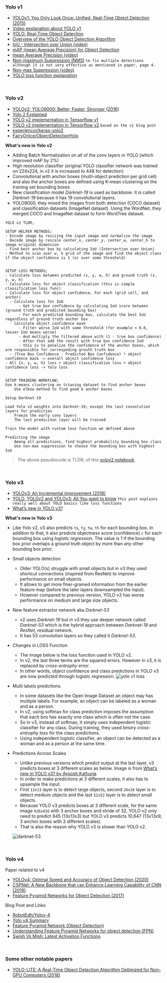 ### Yolo v1

- [YOLOv1: You Only Look Once: Unified, Real-Time Object Detection (2015)](https://arxiv.org/abs/1506.02640)  
- [Video explanation about YOLO v1](https://youtube.com/watch?v=n9_XyCGr-MI)
- [YOLO: Real-Time Object Detection](https://pjreddie.com/darknet/yolo/)  
- [Overview of the YOLO Object Detection Algorithm](https://medium.com/@ODSC/overview-of-the-yolo-object-detection-algorithm-7b52a745d3e0)
- [IoU - Intersection over Union (video)](https://youtu.be/XXYG5ZWtjj0)
- [mAP (mean Average Precision) for Object Detection](https://jonathan-hui.medium.com/map-mean-average-precision-for-object-detection-45c121a31173)
- [mean Average Precision (video)](https://youtu.be/FppOzcDvaDI)
- [Non-maximum Suppression (NMS)](https://towardsdatascience.com/non-maximum-suppression-nms-93ce178e177c) `to fix multiple detections although it is not very effective as mentioned in paper, page 4.`
- [Non-max Suppression (video)](https://youtu.be/YDkjWEN8jNA)
- [YOLO loss function explanation](https://stats.stackexchange.com/a/287497)

<br/>

### Yolo v2
- [YOLOv2: YOLO9000: Better, Faster, Stronger (2016)](https://arxiv.org/abs/1612.08242)
- [Yolo 2 Explained](https://towardsdatascience.com/yolo2-walkthrough-with-examples-e40452ca265f)
- [YOLO v2 implementation in Tensorflow v1](https://fairyonice.github.io/Part_1_Object_Detection_with_Yolo_for_VOC_2014_data_anchor_box_clustering.html)
- [YOLO v2 implementation in Tensorflow v2](https://www.maskaravivek.com/post/yolov2/) `based on the v1 blog post`
- [experiencor/keras-yolo2](https://github.com/experiencor/keras-yolo2)
- [FairyOnIce/ObjectDetectionYolo](https://github.com/FairyOnIce/ObjectDetectionYolo)

**What's new in Yolo v2**
- Adding Batch Normalization on all of the conv layers in YOLO (which improved mAP by 2%)
- High resolution classifier (original YOLO classifier network was trained on 224x224, in v2 it is increased to 448 for detection)
- Convolutional with anchor boxes (multi-object prediction per grid cell) and also the anchor boxes are defined using K-mean clustering on the training set bounding boxes
- New classification model *Darknet-19* is used as backbone. It is called *Darknet-19* because it has 19 convolutional layers.
- YOLO9000, they mixed the images from both detection (COCO dataset) and classification datasets (ImageNet dataset). Using the WordNet, they merged COCO and ImageNet dataset to form WordTree dataset.

```
YOLO v2 TLDR;

SETUP HELPER METHODS;
- Encode image by resizing the input image and normalize the image
- Decode image by rescale center_x, center_y, center_w, center_h to image original dimension
- Find best anchor box by calculating IoU (Intersection over Union)
- Method to scan over w, h grid of the image and find the object class if the object confidence is 1 (or over some threshold)


SETUP LOSS METHODS;
- Calculate loss between predicted (x, y, w, h) and ground truth (x, y, w, h)
- Calculate loss for object classification (this is simple classification loss func)
- Calculate loss for object confidence, For each (grid cell, and anchor)
  - Calculate loss for IoU
      - Get true box confidence by calculating IoU score between (ground truth and predicted bounding box)
      - For each predicted bounding box, calculate the best IoU regardless of ground truth anchor box
  - Calculate object confidence mask
      - Filter worse IoU with some threshold (for example < 0.6, lesser IoU means worse)
      - And multiply the filtered above with (1 - true box confidence)
      - After that add the result with true box confidence IoU
      - this is to penalize the confidence of the anchor boxes, which are responsible for correspoding grouth truth box
  - (True Box Confidence - Predicted Box Confidence) * object confidence mask -> overall object confidence loss
- All {x, y, w, h} loss + object classification loss + object confidence loss -> Yolo loss


SETUP TRAINING WORKFLOW;
Use k-means clustering on trianing dataset to find anchor boxes  
    Use elbow method to find good k anchor boxes

Setup Darknet-19

Load Yolo v2 weights into Darknet-19; except the last convolution layers for prediction
    Freeze the early conv layers
    The last prediciton layer will be trained

Train the model with custom loss function we defined above

Predicting the image
    Among all predictions, find highest probability bounding box class
    Use non-max suppression to choose the bounding box with highest IoU
```

> The above pseudocode is TLDR; of this [yolov2 notebook](https://github.com/the-robot/deeplearning/blob/master/object-detection/yolo/yolov2.ipynb).

<br/>

### Yolo v3
- [YOLOv3: An Incremental Improvement (2018)](https://arxiv.org/abs/1804.02767v1)
- [YOLO, YOLOv2 and YOLOv3: All You want to know](https://medium.com/@amrokamal_47691/yolo-yolov2-and-yolov3-all-you-want-to-know-7e3e92dc4899) `this post explains really well about YOLO basics like loss functions`
- [What’s new in YOLO v3?](https://towardsdatascience.com/yolo-v3-object-detection-53fb7d3bfe6b)

**What's new in Yolo v3**
- Like Yolo v2, v3 also predicts `tx`, `ty`, `tw`, `th` for each bounding box. In addition to that, it also predicts objectness score (confidence) `c` for each bounding box using *logistic regression*. The value is 1 if the bounding box prior overlaps a ground truth object by more than any other bounding box prior.
- Small objects detection
  - Older YOLO(s) struggle with small objects but in v3 they used shortcut connections (inspired from ResNet) to improve performance on small objects.
  - It allows to get more finer-grained information from the earlier feature map (before the later layers downsampled the input).
  - However compared to previous version, YOLO v3 has worse performance on medium and large size objects.
- New feature extractor network aka *Darknet-53*
  - v2 uses *Darknet-19* but in v3 they use deeper network called *Darknet-53* which is the hybrid approach between *Darknet-19* and *ResNet*, residual network.
  - It has 53 convolution layers so they called it *Darknet-53*.
- Changes in LOSS Function
  - The image below is the loss function used in YOLO v2.
  - In v2, the last three terms are the squared errors. However in v3, it is replaced by *cross-entrophy error*.
  - In other words, object confidence and class predictions in YOLO v3 are now predicted through logistic regression.
 ![yolo v1 loss](https://miro.medium.com/max/534/0*u4UXzV2E_opHIkNs.png)
- Multi labels predictions.
  - In some datasets like the Open Image Dataset an object may has multiple labels. For example, an object can be labeled as a woman and as a person.
  - In v2, using softmax for class prediction imposes the assumption that each box has exactly one class which is often not the case.
  - So in v3, instead of softmax, it simply uses independent logistic classifier for any class. During training, they used *binary cross-entrophy loss* for the class predictions.
  - Using independent logistic classifier, an object can be detected as a woman and as a person at the same time.
- Predictions Across Scales
  - Unlike previous versions which predict output at the last layer, v3 predicts boxes at 3 different scales as below. Image is from [What’s new in YOLO v3? by Ayoosh Kathuria](https://towardsdatascience.com/yolo-v3-object-detection-53fb7d3bfe6b).
  - In order to make predictions at 3 different scales, it also has to upsample the input.
  - First `13x13` layer is to detect large objects, second `26x26` layer is to detect medium objects and the last `52x52` layer is to detect small objects.
  - Because YOLO v3 predicts boxes at 3 different scale, for the same image `416x416` with 3 anchor boxes and stride of 32, YOLO v2 only need to predict 845 (13x13x3) but YOLO v3 predicts 10,647 (13x13x9, 3 anchor boxes with 3 different scales).
  - That is also the reason why YOLO v3 is slower than YOLO v2.
  
  ![darknet-53](https://miro.medium.com/max/1000/1*d4Eg17IVJ0L41e7CTWLLSg.png)
 

<br/>

### Yolo v4
Paper related to v4
- [YOLOv4: Optimal Speed and Accuracy of Object Detection (2020)](https://arxiv.org/abs/2004.10934v1)
- [CSPNet: A New Backbone that can Enhance Learning Capability of CNN (2019)](https://arxiv.org/abs/1911.11929)
- [Feature Pyramid Networks for Object Detection (2017)](https://arxiv.org/abs/1612.03144)

Blog Post and Links
- [RobotEdh/Yolov-4](https://github.com/RobotEdh/Yolov-4/)
- [Yolo v4 Summary](https://jonathan-hui.medium.com/yolov4-c9901eaa8e61)
- [Feature Pyramid Network (Object Detection)](https://towardsdatascience.com/review-fpn-feature-pyramid-network-object-detection-262fc7482610)
- [Understanding Feature Pyramid Networks for object detection (FPN)](https://jonathan-hui.medium.com/understanding-feature-pyramid-networks-for-object-detection-fpn-45b227b9106c)
- [Swish Vs Mish: Latest Activation Functions](https://krutikabapat.github.io/Swish-Vs-Mish-Latest-Activation-Functions/)

<br/>

### Some other notable papers
- [YOLO-LITE: A Real-Time Object Detection Algorithm Optimized for Non-GPU Computers (2018)](https://arxiv.org/abs/1811.05588)
